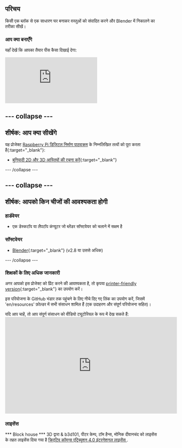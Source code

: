 ## परिचय

किसी एक ब्लॉक से एक साधारण घर बनाकर वस्तुओं को संपादित करने और Blender में निकालने का तरीका सीखें।

### आप क्या बनाएँगे

यहाँ देखें कि आपका तैयार पीस कैसा दिखाई देगा:

<div class="responsive-embed responsive-embed--video">
  <iframe class="responsive-embed__iframe" src="https://sketchfab.com/models/79f08731ff7848f48e09fbe473ee563b/embed" frameborder="0" allowvr allowfullscreen mozallowfullscreen="true" webkitallowfullscreen="true"></iframe>
</div>

## \--- collapse \---

## शीर्षक: आप क्या सीखेंगे

यह प्रोजेक्ट [Raspberry Pi डिजिटल निर्माण पाठ्यक्रम](http://rpf.io/curriculum) के निम्नलिखित तत्वों को पूरा करता है{:target="_blank"}:

+ [बुनियादी 2D और 3D आस्तियों की रचना करें](https://curriculum.raspberrypi.org/design/creator/){:target="_blank"}

\--- /collapse \---

## \--- collapse \---

## शीर्षक: आपको किन चीजों की आवश्यकता होगी

### हार्डवेयर

+ एक डेस्कटॉप या लैपटॉप कंप्यूटर जो ब्लेंडर सॉफ्टवेयर को चलाने में सक्षम है

### सॉफ्टवेयर

+ [Blender](https://www.blender.org/download/){:target="_blank"} (v2.8 या उससे अधिक)

\--- /collapse \---

### शिक्षकों के लिए अधिक जानकारी

अगर आपको इस प्रोजेक्ट को प्रिंट करने की आवश्यकता है, तो कृपया [printer-friendly version](https://projects.raspberrypi.org/en/projects/blender-block-house/print){:target="_blank"} का उपयोग करें।

इस परियोजना के GitHub भंडार तक पहुंचने के लिए नीचे दिए गए लिंक का उपयोग करें, जिसमें 'en/resources' फ़ोल्डर में सभी संसाधन शामिल हैं (एक उदाहरण और संपूर्ण परियोजना सहित)।

यदि आप चाहें, तो आप संपूर्ण संसाधन को वीडियो ट्यूटोरियल के रूप में देख सकते हैं: <iframe width="560" height="315" src="https://www.youtube.com/embed/96Boo8roD3A" frameborder="0" allowfullscreen mark="crwd-mark"></iframe> 

### लाइसेंस

*** Block house *** 3D द्वारा & b3d101, पीटर केम्प, टॉम हैन्स, मोनिक दीवानचंद को लाइसेंस के तहत लाइसेंस दिया गया है [ क्रिएटिव कॉमन्स एट्रिब्यूशन 4.0 इंटरनेशनल लाइसेंस ](http://creativecommons.org/licenses/by-sa/4.0/).
